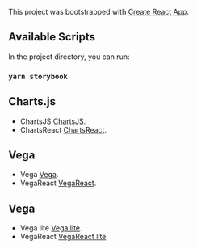 This project was bootstrapped with [Create React App](https://github.com/facebook/create-react-app).

## Available Scripts

In the project directory, you can run:

### `yarn storybook`

## Charts.js

* ChartsJS [ChartsJS](https://www.chartjs.org/).
* ChartsReact [ChartsReact](https://github.com/jerairrest/react-chartjs-2/).


## Vega

* Vega [Vega](https://vega.github.io/vega/).
* VegaReact [VegaReact](https://github.com/vega/react-vega).

## Vega

* Vega lite [Vega lite](https://vega.github.io/vega-lite/).
* VegaReact [VegaReact lite](https://github.com/vega/react-vega/tree/v6.1.0/packages/react-vega-lite).



